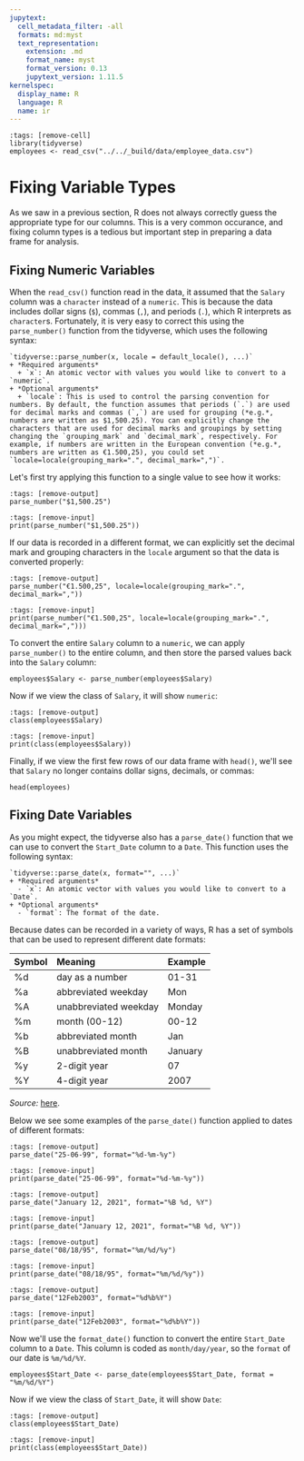 ```yaml
---
jupytext:
  cell_metadata_filter: -all
  formats: md:myst
  text_representation:
    extension: .md
    format_name: myst
    format_version: 0.13
    jupytext_version: 1.11.5
kernelspec:
  display_name: R
  language: R
  name: ir
---
```


```{code-cell}
:tags: [remove-cell]
library(tidyverse)
employees <- read_csv("../../_build/data/employee_data.csv")
```

# Fixing Variable Types

As we saw in a previous section, R does not always correctly guess the appropriate type for our columns. This is a very common occurance, and fixing column types is a tedious but important step in preparing a data frame for analysis.

## Fixing Numeric Variables

When the `read_csv()` function read in the data, it assumed that the `Salary` column was a `character` instead of a `numeric`. This is because the data includes dollar signs (`$`), commas (`,`), and periods (`.`), which R interprets as `character`s. Fortunately, it is very easy to correct this using the `parse_number()` function from the tidyverse, which uses the following syntax:

```{admonition} Syntax
`tidyverse::parse_number(x, locale = default_locale(), ...)`
+ *Required arguments*
  + `x`: An atomic vector with values you would like to convert to a `numeric`. 
+ *Optional arguments*
  + `locale`: This is used to control the parsing convention for numbers. By default, the function assumes that periods (`.`) are used for decimal marks and commas (`,`) are used for grouping (*e.g.*, numbers are written as $1,500.25). You can explicitly change the characters that are used for decimal marks and groupings by setting changing the `grouping_mark` and `decimal_mark`, respectively. For example, if numbers are written in the European convention (*e.g.*, numbers are written as €1.500,25), you could set `locale=locale(grouping_mark=".", decimal_mark=",")`. 
```

Let's first try applying this function to a single value to see how it works:

```{code-cell}
:tags: [remove-output]
parse_number("$1,500.25")
```

```{code-cell}
:tags: [remove-input]
print(parse_number("$1,500.25"))
```

If our data is recorded in a different format, we can explicitly set the decimal mark and grouping characters in the `locale` argument so that the data is converted properly:

```{code-cell}
:tags: [remove-output]
parse_number("€1.500,25", locale=locale(grouping_mark=".", decimal_mark=","))
```

```{code-cell}
:tags: [remove-input]
print(parse_number("€1.500,25", locale=locale(grouping_mark=".", decimal_mark=",")))
```

To convert the entire `Salary` column to a `numeric`, we can apply `parse_number()` to the entire column, and then store the parsed values back into the `Salary` column:

```{code-cell}
employees$Salary <- parse_number(employees$Salary)
```

Now if we view the class of `Salary`, it will show `numeric`:

```{code-cell}
:tags: [remove-output]
class(employees$Salary)
```

```{code-cell}
:tags: [remove-input]
print(class(employees$Salary))
```

Finally, if we view the first few rows of our data frame with `head()`, we'll see that `Salary` no longer contains dollar signs, decimals, or commas:

```{code-cell}
head(employees)
```

## Fixing Date Variables

As you might expect, the tidyverse also has a `parse_date()` function that we can use to convert the `Start_Date` column to a `Date`. This function uses the following syntax:

```{admonition} Syntax
`tidyverse::parse_date(x, format="", ...)`
+ *Required arguments*
  - `x`: An atomic vector with values you would like to convert to a `Date`. 
+ *Optional arguments*
  - `format`: The format of the date. 
```

Because dates can be recorded in a variety of ways, R has a set of symbols that can be used to represent different date formats:

| Symbol | Meaning | Example |
| :-- | :-- | :-- |
| %d | day as a number | 01-31 |
| %a | abbreviated weekday | Mon |
| %A | unabbreviated weekday | Monday |
| %m | month (00-12) | 00-12 |
| %b | abbreviated month | Jan |
| %B | unabbreviated month | January |
| %y | 2-digit year | 07 |
| %Y | 4-digit year | 2007 |

*Source:* [here](https://www.statmethods.net/input/dates.html). 

Below we see some examples of the `parse_date()` function applied to dates of different formats:

```{code-cell}
:tags: [remove-output]
parse_date("25-06-99", format="%d-%m-%y")
```

```{code-cell}
:tags: [remove-input]
print(parse_date("25-06-99", format="%d-%m-%y"))
```

```{code-cell}
:tags: [remove-output]
parse_date("January 12, 2021", format="%B %d, %Y")
```

```{code-cell}
:tags: [remove-input]
print(parse_date("January 12, 2021", format="%B %d, %Y"))
```

```{code-cell}
:tags: [remove-output]
parse_date("08/18/95", format="%m/%d/%y")
```

```{code-cell}
:tags: [remove-input]
print(parse_date("08/18/95", format="%m/%d/%y"))
```

```{code-cell}
:tags: [remove-output]
parse_date("12Feb2003", format="%d%b%Y")
```

```{code-cell}
:tags: [remove-input]
print(parse_date("12Feb2003", format="%d%b%Y"))
```

Now we'll use the `format_date()` function to convert the entire `Start_Date` column to a `Date`. This column is coded as `month/day/year`, so the `format` of our date is `%m/%d/%Y`. 

```{code-cell}
employees$Start_Date <- parse_date(employees$Start_Date, format = "%m/%d/%Y")
```

Now if we view the class of `Start_Date`, it will show `Date`:

```{code-cell}
:tags: [remove-output]
class(employees$Start_Date)
```

```{code-cell}
:tags: [remove-input]
print(class(employees$Start_Date))
```